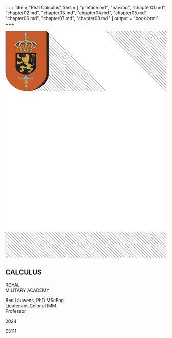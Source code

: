 +++
title = "Real Calculus"
files = [
    "preface.md",
    "nav.md",
    "chapter01.md",
    "chapter02.md",
    "chapter03.md",
    "chapter04.md",
    "chapter05.md",
    "chapter06.md",
    "chapter07.md",
    "chapter08.md"
]
output = "book.html"
+++
<section data-type="titlepage">
    <img src="cover.svg">
    <h1>CALCULUS</h1>
    <p data-type="academy">ROYAL<br>MILITARY ACADEMY</p>
	<p data-type="author">Ben Lauwens, PhD MScEng<br>Lieutenant-Colonel IMM<br>Professor</p>
	<p data-type="year">2024</p>
	<p data-type="course">ES111</p>
</section>